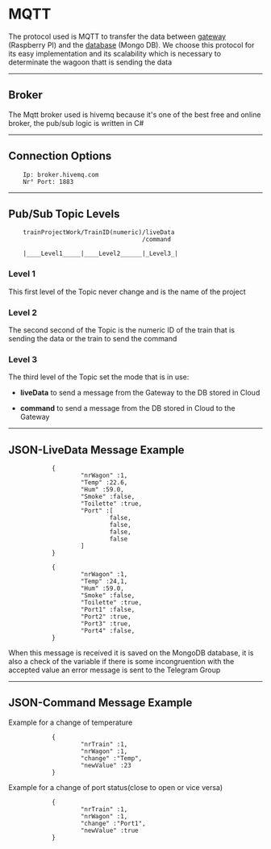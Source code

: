 # MQTT

The protocol used is MQTT to transfer the data between [gateway](..//Gateway%20-%20RPI//gatewayDocumentation.md) (Raspberry PI) and the [database](MongoDbDocumentation.md) (Mongo DB).
We choose this protocol for its easy implementation and its scalability which is necessary to determinate the wagoon thatt is sending the data

-- --

## Broker

The Mqtt broker used is hivemq because it's one of the best free and online broker, the pub/sub logic is written in C#

-- --

## Connection Options

        Ip: broker.hivemq.com
        Nr° Port: 1883

-- --

## Pub/Sub Topic Levels


        trainProjectWork/TrainID(numeric)/liveData
                                         /command

        |____Level1_____|____Level2______|_Level3_|

### Level 1

This first level of the Topic never change and is the name of the project

### Level 2

The second second of the Topic is the numeric ID of the train that is sending the data or the train to send the command

### Level 3

The third level of the Topic set the mode that is in use:

- **liveData** to send a message from the Gateway to the DB stored in Cloud

- **command** to send a message from the DB stored in Cloud to the Gateway

-- --

## JSON-LiveData Message Example

                {
                        "nrWagon" :1,
                        "Temp" :22.6,
                        "Hum" :59.0,
                        "Smoke" :false,
                        "Toilette" :true,
                        "Port" :[
                                false,
                                false,
                                false,
                                false
                        ]
                }

                {
                        "nrWagon" :1,
                        "Temp" :24,1,
                        "Hum" :59.0,
                        "Smoke" :false,
                        "Toilette" :true,
                        "Port1" :false,
                        "Port2" :true,
                        "Port3" :true,
                        "Port4" :false,
                }

When this message is received it is saved on the MongoDB database, it is also a check of the variable if there is some incongruention with the accepted value an error message is sent to the Telegram Group

-- --

## JSON-Command Message Example

Example for a change of temperature

                {
                        "nrTrain" :1,
                        "nrWagon" :1,
                        "change" :"Temp",
                        "newValue" :23
                }

Example for a change of port status(close to open or vice versa)


                {
                        "nrTrain" :1,
                        "nrWagon" :1,
                        "change" :"Port1",
                        "newValue" :true
                }